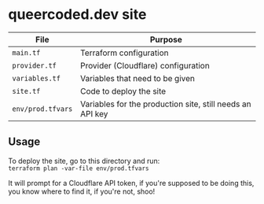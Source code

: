 # queercoded.dev site
| File | Purpose |
|---|---|
| `main.tf` | Terraform configuration |
| `provider.tf` | Provider (Cloudflare) configuration |
| `variables.tf` | Variables that need to be given |
| `site.tf` | Code to deploy the site |
| `env/prod.tfvars` | Variables for the production site, still needs an API key |

## Usage
To deploy the site, go to this directory and run:  
`terraform plan -var-file env/prod.tfvars`  

It will prompt for a Cloudflare API token, if you're supposed to be doing this, you know where to find it, if you're not, shoo!  

